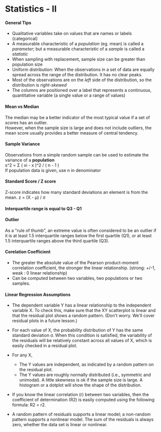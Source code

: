 # Statistics - II

#### General Tips
* Qualitative variables take on values that are names or labels (categorical)
* A measurable characteristic of a *population* (eg. mean) is called a *parameter*; but a measurable characteristic of a *sample* is called a *statistic*
* When sampling with replacement, sample size can be greater than population size
* Uniform distribution: When the observations in a set of data are equally spread across the range of the distribution. It has no clear peaks.
* Most of the observations are on the *left* side of the distribution, so the distribution is *right-skewed*
* The columns are positioned over a label that represents a continuous, quantitative variable (a single value or a range of values)

#### Mean vs Median
The median may be a better indicator of the most typical value if a set of scores has an outlier.   
However, when the sample size is large and does not include outliers, the mean score usually provides a better measure of central tendency.

#### Sample Variance
Observations from a simple random sample can be used to estimate the variance of a **population**  
s^2 = Σ ( xi - x )^2 / ( n - 1 )  
If population data is given, use n in denominator

#### Standard Score / Z score
Z-score indicates how many standard deviations an element is from the mean. z = (X - μ) / σ

####  Interquartile range is equal to Q3 - Q1

#### Outlier
As a "rule of thumb", an extreme value is often considered to be an outlier if it is at least 1.5 interquartile ranges below the first quartile (Q1), or at least 1.5 interquartile ranges above the third quartile (Q3).

#### Corelation Coefficient
* The greater the absolute value of the Pearson product-moment correlation coefficient, the stronger the linear relationship. (strong: +/-1, weak : 0 linear relationship)
* Can be computed between two variables, two populations or two samples.

#### Linear Regression Assumptions
* The dependent variable Y has a linear relationship to the independent variable X. To check this, make sure that the XY scatterplot is linear and that the residual plot shows a random pattern. (Don't worry. We'll cover residual plots in a future lesson.)
* For each value of X, the probability distribution of Y has the same standard deviation σ. When this condition is satisfied, the variability of the residuals will be relatively constant across all values of X, which is easily checked in a residual plot.
* For any X,
  * The Y values are independent, as indicated by a random pattern on the residual plot.
  * The Y values are roughly normally distributed (i.e., symmetric and unimodal). A little skewness is ok if the sample size is large. A histogram or a dotplot will show the shape of the distribution.

* If you know the linear correlation (r) between two variables, then the coefficient of determination (R2) is easily computed using the following formula: R2 = r2.
* A random pattern of residuals supports a linear model; a non-random pattern supports a nonlinear model. The sum of the residuals is always zero, whether the data set is linear or nonlinear.





